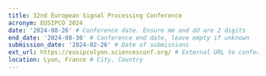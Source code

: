 ```yaml
---
title: 32nd European Signal Processing Conference
acronym: EUSIPCO 2024
date: '2024-08-26' # Conference date. Ensure mm and dd are 2 digits
end_date: '2024-08-30' # Conference end date, leave empty if unknown
submission_date: '2024-02-26' # Date of submissions
ext_url: https://eusipcolyon.sciencesconf.org/ # External URL to conference website
location: Lyon, France # City, Country
---
```

